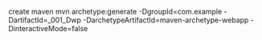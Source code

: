create maven
mvn archetype:generate -DgroupId=com.example -DartifactId=_001_Dwp -DarchetypeArtifactId=maven-archetype-webapp -DinteractiveMode=false
